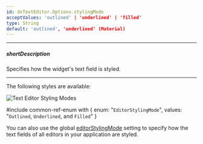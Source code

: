```yaml
---
id: dxTextEditor.Options.stylingMode
acceptValues: 'outlined' | 'underlined' | 'filled'
type: String
default: 'outlined', 'underlined' (Material)
---
```

---
##### shortDescription
Specifies how the widget's text field is styled.

---
The following styles are available: 

![Text Editor Styling Modes](Content/images/doc/19_2/UiWidgets/textEditors_stylingMode.png)

#include common-ref-enum with {
    enum: "`EditorStylingMode`",
    values: "`Outlined`, `Underlined`, and `Filled`"
}

You can also use the global [editorStylingMode](/api-reference/50%20Common/Object%20Structures/globalConfig/editorStylingMode.md '/Documentation/ApiReference/Common/Object_Structures/globalConfig/#editorStylingMode') setting to specify how the text fields of all editors in your application are styled.